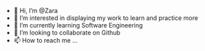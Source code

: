 - 👋 Hi, I’m @Zara
- 👀 I’m interested in displaying my work to learn and practice more
- 🌱 I’m currently learning Software Engineering
- 💞️ I’m looking to collaborate on Github
- 📫 How to reach me ...

<!---
Zarajbutt/Zarajbutt is a ✨ special ✨ repository because its `README.md` (this file) appears on your GitHub profile.
You can click the Preview link to take a look at your changes.
--->

